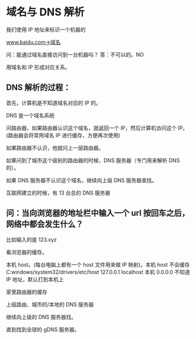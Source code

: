 # 域名与 DNS 解析

我们使用 IP 地址来标识一个机器的

www.baidu.com->域名

问：能通过域名直接访问到⼀台机器吗？
答：不可以的。NO

⽤域名和 IP 形成对应关系。

## DNS 解析的过程：

⾸先，计算机是不知道域名对应的 IP 的。

DNS 是一个域名系统

问路由器，如果路由器认识这个域名，就返回⼀个 IP，然后计算机访问这个 IP。(路由器会将常用域名 IP 进行缓存，方便再次使用)

如果路由器不认识，他就问上⼀层路由器。

如果问到了城市这个级别的路由器的时候，DNS 服务器（专门用来解析 DNS 的）。

如果 DNS 服务器不认识这个域名，继续向上级 DNS 服务器查找。

互联⽹建⽴的时候，有 13 台总的 DNS 服务器

## 问：当向浏览器的地址栏中输⼊⼀个 url 按回⻋之后，⽹络中都会发⽣什么？

⽐如输⼊的是 123.xyz

看浏览器的缓存。

本机 host。(每台电脑上都有一个 host 文件用来做 IP 映射)。本机 host 不会缓存
C:windows/system32/drivers/etc/host
127.0.0.1 localhost 本机
0.0.0.0 不知道 IP 地址，默认打到本机上

家⾥路由器的缓存

上级路由、城市的/本地的 DNS 服务器

继续向上级的 DNS 服务器找。

直到找到全球的 gDNS 服务器。
